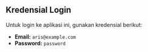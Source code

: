 ## Kredensial Login

Untuk login ke aplikasi ini, gunakan kredensial berikut:

- **Email:** `aris@example.com`
- **Password:** `password`
